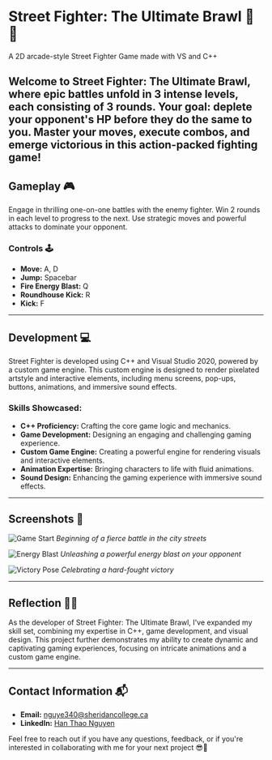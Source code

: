 # Street Fighter: The Ultimate Brawl 🥋💥
A 2D arcade-style Street Fighter Game made with VS and C++

Welcome to Street Fighter: The Ultimate Brawl, where epic battles unfold in 3 intense levels, each consisting of 3 rounds. Your goal: deplete your opponent's HP before they do the same to you. Master your moves, execute combos, and emerge victorious in this action-packed fighting game!
---

## Gameplay 🎮

Engage in thrilling one-on-one battles with the enemy fighter. Win 2 rounds in each level to progress to the next. Use strategic moves and powerful attacks to dominate your opponent.

### Controls 🕹️

- **Move:** A, D
- **Jump:** Spacebar
- **Fire Energy Blast:** Q
- **Roundhouse Kick:** R
- **Kick:** F

---

## Development 💻

Street Fighter is developed using C++ and Visual Studio 2020, powered by a custom game engine. This custom engine is designed to render pixelated artstyle and interactive elements, including menu screens, pop-ups, buttons, animations, and immersive sound effects.

### Skills Showcased:
- **C++ Proficiency:** Crafting the core game logic and mechanics.
- **Game Development:** Designing an engaging and challenging gaming experience.
- **Custom Game Engine:** Creating a powerful engine for rendering visuals and interactive elements.
- **Animation Expertise:** Bringing characters to life with fluid animations.
- **Sound Design:** Enhancing the gaming experience with immersive sound effects.

---

## Screenshots 📸

![Game Start](https://raw.githubusercontent.com/nguye340/Street-Fighter/main/Screenshots/gameplay.png)
*Beginning of a fierce battle in the city streets*

![Energy Blast](https://raw.githubusercontent.com/nguye340/Street-Fighter/main/Screenshots/energyblast.gif)
*Unleashing a powerful energy blast on your opponent*

![Victory Pose](https://raw.githubusercontent.com/nguye340/Street-Fighter/main/Screenshots/victory.gif)
*Celebrating a hard-fought victory*

---

## Reflection 🥷🚀

As the developer of Street Fighter: The Ultimate Brawl, I've expanded my skill set, combining my expertise in C++, game development, and visual design. This project further demonstrates my ability to create dynamic and captivating gaming experiences, focusing on intricate animations and a custom game engine.

---

## Contact Information 📬

- **Email:** nguye340@sheridancollege.ca
- **LinkedIn:** [Han Thao Nguyen](https://www.linkedin.com/in/hanthaonguyen/)

Feel free to reach out if you have any questions, feedback, or if you're interested in collaborating with me for your next project 😎🌟
